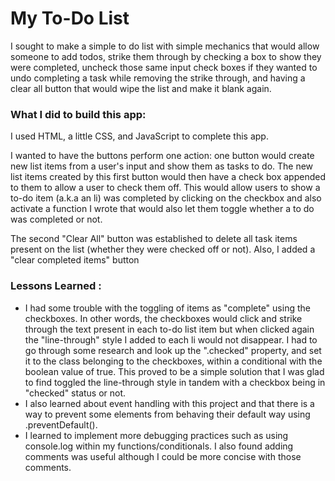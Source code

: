 # My To-Do List
I sought to make a simple to do list with simple mechanics that would allow someone to add todos, strike them through by checking a box to show they were completed, uncheck those same input check boxes if they wanted to undo completing a task while removing the strike through, and having a clear all button that would wipe the list and make it blank again. 

### What I did to build this app:
I used HTML, a little CSS, and JavaScript to complete this app.

I wanted to have the buttons perform one action: one button would create new list items from a user's input and show them as tasks to do. The new list items created by this first button would then have a check box appended to them to allow a user to check them off. This would allow users to show a to-do item (a.k.a an li) was completed by clicking on the checkbox and also activate a function I wrote that would also let them toggle whether a to do was completed or not.

The second "Clear All" button was established to delete all task items present on the list (whether they were checked off or not). Also, I added a "clear completed items" button

### Lessons Learned :
- I had some trouble with the toggling of items as "complete" using the checkboxes. In other words, the checkboxes would click and strike through the text present in each to-do list item but when clicked again the "line-through" style I added to each li would not disappear. I had to go through some research and look up the ".checked" property, and set it to the class belonging to the checkboxes, within a conditional with the boolean value of true. This proved to be a simple solution that I was glad to find toggled the line-through style in tandem with a checkbox being in "checked" status or not.
- I also learned about event handling with this project and that there is a way to prevent some elements from behaving their default way using .preventDefault().
- I learned to implement more debugging practices such as using console.log within my functions/conditionals. I also found adding comments was useful although I could be more concise with those comments.

